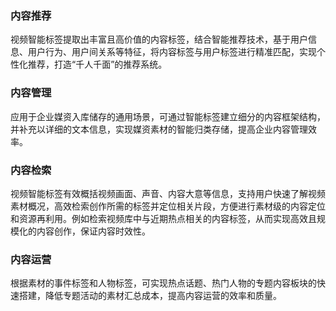 ### 内容推荐
视频智能标签提取出丰富且高价值的内容标签，结合智能推荐技术，基于用户信息、用户行为、用户间关系等特征，将内容标签与用户标签进行精准匹配，实现个性化推荐，打造“千人千面”的推荐系统。

### 内容管理
应用于企业媒资入库储存的通用场景，可通过智能标签建立细分的内容框架结构，并补充以详细的文本信息，实现媒资素材的智能归类存储，提高企业内容管理效率。

### 内容检索
视频智能标签有效概括视频画面、声音、内容大意等信息，支持用户快速了解视频素材概况，高效检索创作所需的标签并定位相关片段，方便进行素材级的内容定位和资源再利用。例如检索视频库中与近期热点相关的内容标签，从而实现高效且规模化的内容创作，保证内容时效性。

### 内容运营
根据素材的事件标签和人物标签，可实现热点话题、热门人物的专题内容板块的快速搭建，降低专题活动的素材汇总成本，提高内容运营的效率和质量。
